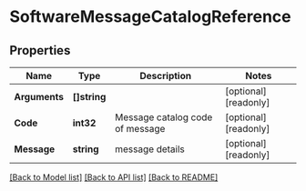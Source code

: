 # SoftwareMessageCatalogReference

## Properties

Name | Type | Description | Notes
------------ | ------------- | ------------- | -------------
**Arguments** | **[]string** |  | [optional] [readonly] 
**Code** | **int32** | Message catalog code of message | [optional] [readonly] 
**Message** | **string** | message details | [optional] [readonly] 

[[Back to Model list]](../README.md#documentation-for-models) [[Back to API list]](../README.md#documentation-for-api-endpoints) [[Back to README]](../README.md)


